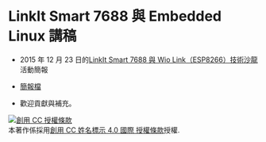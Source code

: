 # LinkIt Smart 7688 與 Embedded Linux 講稿

* 2015 年 12 月 23 日的[LinkIt Smart 7688 與 Wio Link（ESP8266）技術沙龍](https://www.mokoversity.com/conference/party)活動簡報

* [簡報檔](index.html)

* 歡迎貢獻與補充。

<a rel="license" href="http://creativecommons.org/licenses/by/4.0/"><img alt="創用 CC 授權條款" style="border-width:0" src="https://i.creativecommons.org/l/by/4.0/88x31.png" /></a><br />本著作係採用<a rel="license" href="http://creativecommons.org/licenses/by/4.0/">創用 CC 姓名標示 4.0 國際 授權條款</a>授權.
